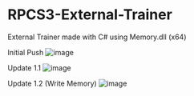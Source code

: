 # RPCS3-External-Trainer
External Trainer made with C# using Memory.dll (x64)

Initial Push
![image](https://user-images.githubusercontent.com/80198020/125712019-f2a1b54f-eaed-4ebd-928a-fc3807446f35.png)

Update 1.1
![image](https://user-images.githubusercontent.com/80198020/126063060-bb6ceadf-e2b3-48fa-ab72-cac76e60e733.png)

Update 1.2 (Write Memory)
![image](https://user-images.githubusercontent.com/80198020/126080418-ee427c33-faad-4bed-ab30-65ed1cea3615.png)
